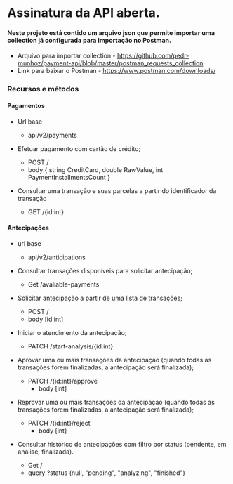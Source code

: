 # Assinatura da API aberta.

#### Neste projeto está contido um arquivo json que permite importar uma collection já configurada para importação no Postman.
- Arquivo para importar collection - https://github.com/pedr-munhoz/payment-api/blob/master/postman_requests_collection
- Link para baixar o Postman - https://www.postman.com/downloads/

### Recursos e métodos

#### Pagamentos
  - Url base
    - api/v2/payments
  - Efetuar pagamento com cartão de crédito;
	  - POST /
	  - body { string CreditCard, double RawValue, int PaymentInstallmentsCount }

  - Consultar uma transação e suas parcelas a partir do identificador da transação
	  - GET /{id:int}


#### Antecipações
  - url base
    - api/v2/anticipations
  - Consultar transações disponíveis para solicitar antecipação;
	  - Get /avaliable-payments

- Solicitar antecipação a partir de uma lista de transações;
	- POST /
	- body [id:int]

- Iniciar o atendimento da antecipação;
	- PATCH /start-analysis/{id:int}

- Aprovar uma ou mais transações da antecipação (quando todas as transações forem finalizadas, a antecipação será finalizada);
	- PATCH /{id:int}/approve
	  - body [int]

- Reprovar uma ou mais transações da antecipação (quando todas as transações forem finalizadas, a antecipação será finalizada);
	- PATCH /{id:int}/reject
	  - body [int]

- Consultar histórico de antecipações com filtro por status (pendente, em análise, finalizada).
	- Get /
	- query ?status (null, "pending", "analyzing", "finished")

